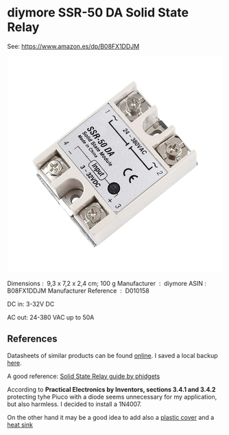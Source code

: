 # diymore SSR-50 DA Solid State Relay

See: https://www.amazon.es/dp/B08FX1DDJM

![](./assets/SSR.jpg)

Dimensions : ‎ 9,3 x 7,2 x 2,4 cm; 100 g
Manufacturer ‏ : ‎ diymore
ASIN ‏ : ‎ B08FX1DDJM
Manufacturer Reference ‏ : ‎ D010158

DC in: 3-32V DC

AC out: 24-380 VAC up to 50A

## References

Datasheets of similar products can be found [online](https://www.alldatasheet.com/datasheet-pdf/view/1940532/ETC/SSR50DA.html). I saved a local backup [here](../assets/SSR-40DA_datasheet.PDF).

A good reference: [Solid State Relay guide by phidgets](https://www.phidgets.com/docs/Solid_State_Relay_Guide?srsltid=AfmBOorru7Hbru1xUMTdGQiQV_bOGTrxNW5RF4knFHSb9Xe7WTeGPxXw#Hooking_up_wires_to_the_Hockey_Puck_SSR) 

According to **Practical Electronics by Inventors, sections 3.4.1 and 3.4.2** protecting tyhe Piuco with a diode seems unnecessary for my application, but also harmless. I decided to install a 1N4007. 

On the other hand it may be a good idea to add also a [plastic cover](https://es.aliexpress.com/item/1005002904930594.html) and a [heat sink]()